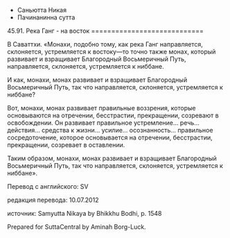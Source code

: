 









* Саньютта Никая
* Пачинанинна сутта


45\.91\. Река Ганг \- на восток
\=\=\=\=\=\=\=\=\=\=\=\=\=\=\=\=\=\=\=\=\=\=\=\=\=\=\=\=



В Саваттхи\. «Монахи, подобно тому, как река Ганг направляется, склоняется, устремляется к востоку—то точно также монах, который развивает и взращивает Благородный Восьмеричный Путь, направляется, склоняется, устремляется к ниббане\.


И как, монахи, монах развивает и взращивает Благородный Восьмеричный Путь, так что направляется, склоняется, устремляется к ниббане?


Вот, монахи, монах развивает правильные воззрения, которые основываются на отречении, бесстрастии, прекращении, созревают в освобождении\. Он развивает правильное устремление… речь… действия… средства к жизни… усилие… осознанность… правильное сосредоточение, которое основывается на отречении, бесстрастии, прекращении, созревает в оставлении\.


Таким образом, монахи, монах развивает и взращивает Благородный Восьмеричный Путь, так что направляется, склоняется, устремляется к ниббане»\.



Перевод с английского: SV


редакция перевода: 10\.07\.2012


источник: Samyutta Nikaya by Bhikkhu Bodhi, p\. 1548


Prepared for SuttaCentral by Aminah Borg\-Luck\.






